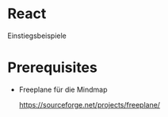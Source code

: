 # React

Einstiegsbeispiele

# Prerequisites
- Freeplane für die Mindmap

  https://sourceforge.net/projects/freeplane/
